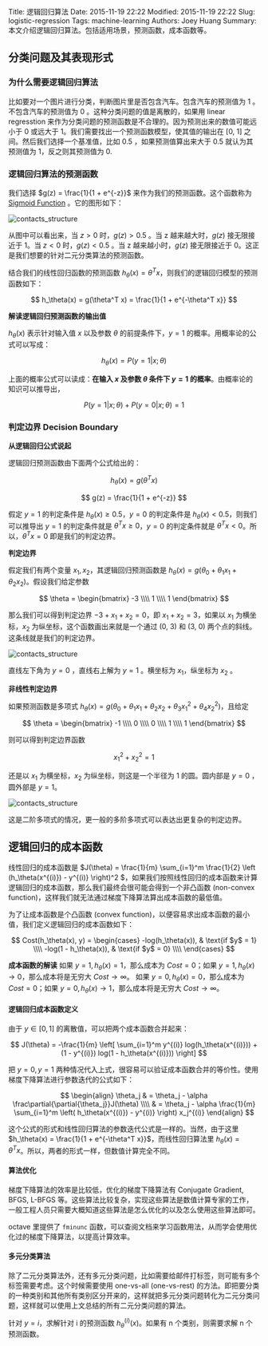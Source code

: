 Title: 逻辑回归算法
Date: 2015-11-19 22:22
Modified: 2015-11-19 22:22
Slug: logistic-regression
Tags: machine-learning
Authors: Joey Huang
Summary: 本文介绍逻辑回归算法。包括适用场景，预测函数，成本函数等。


## 分类问题及其表现形式

### 为什么需要逻辑回归算法

比如要对一个图片进行分类，判断图片里是否包含汽车。包含汽车的预测值为 1 。不包含汽车的预测值为 0 。这种分类问题的值是离散的，如果用 linear regresstion 来作为分类问题的预测函数是不合理的。因为预测出来的数值可能远小于 0 或远大于 1。我们需要找出一个预测函数模型，使其值的输出在 [0, 1] 之间。然后我们选择一个基准值，比如 0.5 ，如果预测值算出来大于 0.5 就认为其预测值为 1，反之则其预测值为 0.

### 逻辑回归算法的预测函数

我们选择 $g(z) = \frac{1}{1 + e^{-z}}$ 来作为我们的预测函数。这个函数称为 [Sigmoid Function][1] 。它的图形如下：

![contacts_structure](https://upload.wikimedia.org/wikipedia/commons/thumb/8/88/Logistic-curve.svg/320px-Logistic-curve.svg.png)

从图中可以看出来，当 $z > 0$ 时，$g(z) > 0.5$ 。当 z 越来越大时，$g(z)$ 接无限接近于 1。当 $z < 0$ 时，$g(z) < 0.5$ 。当 z 越来越小时，$g(z)$ 接无限接近于 0。这正是我们想要的针对二元分类算法的预测函数。

结合我们的线性回归函数的预测函数 $h_\theta(x) = \theta^T x$，则我们的逻辑回归模型的预测函数如下：

$$
h_\theta(x) = g(\theta^T x) = \frac{1}{1 + e^{-\theta^T x}}
$$

**解读逻辑回归预测函数的输出值**

$h_\theta(x)$ 表示针对输入值 $x$ 以及参数 $\theta$ 的前提条件下，$y=1$ 的概率。用概率论的公式可以写成：

$$
h_\theta(x) = P(y=1 \vert x; \theta)
$$

上面的概率公式可以读成：**在输入 $x$ 及参数 $\theta$ 条件下 $y=1$ 的概率**。由概率论的知识可以推导出，

$$
P(y=1 \vert x; \theta) + P(y=0 \vert x; \theta) = 1
$$

### 判定边界 Decision Boundary

**从逻辑回归公式说起**

逻辑回归预测函数由下面两个公式给出的：

$$
h_\theta(x) = g(\theta^T x)
$$

$$
g(z) = \frac{1}{1 + e^{-z}}
$$

假定 $y=1$ 的判定条件是 $h_\theta(x) \geq 0.5$，$y=0$ 的判定条件是 $h_\theta(x) < 0.5$，则我们可以推导出 $y=1$ 的判定条件就是 $\theta^T x \geq 0$，$y=0$ 的判定条件就是 $\theta^T x < 0$。所以，$\theta^T x = 0$ 即是我们的判定边界。

**判定边界**

假定我们有两个变量 $x_1, x_2$，其逻辑回归预测函数是 $h_\theta(x) = g(\theta_0 + \theta_1 x_1 + \theta_2 x_2)$。假设我们给定参数

$$
\theta = \begin{bmatrix} -3 \\\\ 1 \\\\ 1 \end{bmatrix}
$$

那么我们可以得到判定边界 $-3 + x_1 + x_2 = 0$，即 $x_1 + x_2 = 3$，如果以 $x_1$ 为横坐标，$x_2$ 为纵坐标，这个函数画出来就是一个通过 (0, 3) 和 (3, 0) 两个点的斜线。这条线就是我们的判定边界。

![contacts_structure](https://raw.githubusercontent.com/kamidox/blogs/master/images/ml_line_decision_boundary.png)

直线左下角为 $y=0$ ，直线右上解为 $y=1$ 。横坐标为 $x_1$，纵坐标为 $x_2$ 。

**非线性判定边界**

如果预测函数是多项式 $h_\theta(x) = g(\theta_0 + \theta_1 x_1 + \theta_2 x_2 + \theta_3 x_1^2 + \theta_4 x_2^2)$，且给定

$$
\theta = \begin{bmatrix} -1 \\\\ 0 \\\\ 0 \\\\ 1 \\\\ 1 \end{bmatrix}
$$

则可以得到判定边界函数

$$
x_1^2 + x_2^2 = 1
$$

还是以 $x_1$ 为横坐标，$x_2$ 为纵坐标，则这是一个半径为 1 的圆。圆内部是 $y=0$ ，圆外部是 $y=1$。

![contacts_structure](https://raw.githubusercontent.com/kamidox/blogs/master/images/ml_circle_decision_boundary.png)

这是二阶多项式的情况，更一般的多阶多项式可以表达出更复杂的判定边界。


## 逻辑回归的成本函数

线性回归的成本函数是 $J(\theta) = \frac{1}{m} \sum_{i=1}^m \frac{1}{2} \left (h_\theta(x^{(i)}) - y^{(i)} \right)^2 $，如果我们按照线性回归的成本函数来计算逻辑回归的成本函数，那么我们最终会很可能会得到一个非凸函数 (non-convex function)，这样我们就无法通过梯度下降算法算出成本函数的最低值。

为了让成本函数是个凸函数 (convex function)，以便容易求出成本函数的最小值，我们定义逻辑回归的成本函数如下：

$$
Cost(h_\theta(x), y) = \begin{cases}
    -log(h_\theta(x)), & \text{if $y$ = 1} \\\\
    -log(1 - h_\theta(x)), & \text{if $y$ = 0} \\\\
\end{cases}
$$

**成本函数的解读**
如果 $y = 1, h_\theta(x) = 1$，那么成本为 $Cost = 0$；如果 $y = 1, h_\theta(x) \rightarrow 0$，那么成本将是无穷大 $Cost \rightarrow \infty$。
如果 $y = 0, h_\theta(x) = 0$，那么成本为 $Cost = 0$；如果 $y = 0, h_\theta(x) \rightarrow 1$，那么成本将是无穷大 $Cost \rightarrow \infty$。

#### 逻辑回归成本函数定义

由于 $y \in [0, 1]$ 的离散值，可以把两个成本函数合并起来：

$$
J(\theta) = -\frac{1}{m} \left[ \sum_{i=1}^m y^{(i)} log(h_\theta(x^{(i)})) + (1 - y^{(i)}) log(1 - h_\theta(x^{(i)})) \right]
$$

把 $y = 0, y = 1$ 两种情况代入上式，很容易可以验证成本函数合并的等价性。使用梯度下降算法进行参数迭代的公式如下：

$$
\begin{align}
\theta_j & = \theta_j - \alpha \frac\partial{\partial{\theta_j}}J(\theta) \\\\
& =  \theta_j - \alpha \frac{1}{m} \sum_{i=1}^m \left( h_\theta(x^{(i)}) - y^{(i)} \right) x_j^{(i)}
\end{align}
$$

这个公式的形式和线性回归算法的参数迭代公式是一样的。当然，由于这里 $h_\theta(x) = \frac{1}{1 + e^{-\theta^T x}}$，而线性回归算法里 $h_\theta(x) = \theta^T x$。所以，两者的形式一样，但数值计算完全不同。


#### 算法优化

梯度下降算法的效率是比较低，优化的梯度下降算法有 Conjugate Gradient, BFGS, L-BFGS 等。这些算法比较复杂，实现这些算法是数值计算专家的工作，一般工程人员只需要大概知道这些算法是怎么优化的以及怎么使用这些算法即可。

octave 里提供了 `fminunc` 函数，可以查阅文档来学习函数用法，从而学会使用优化过的梯度下降算法，以提高计算效率。

#### 多元分类算法

除了二元分类算法外，还有多元分类问题，比如需要给邮件打标签，则可能有多个标签需要考虑。这个时候需要使用 one-vs-all (one-vs-rest) 的方法。即把要分类的一种类别和其他所有类别区分开来的，这样就把多元分类问题转化为二元分类问题，这样就可以使用上文总结的所有二元分类问题的算法。

针对 $y = i$，求解针对 i 的预测函数 $h_\theta^{(i)}(x)$。如果有 n 个类别，则需要求解 n 个预测函数。


[1]: https://en.wikipedia.org/wiki/Sigmoid_function